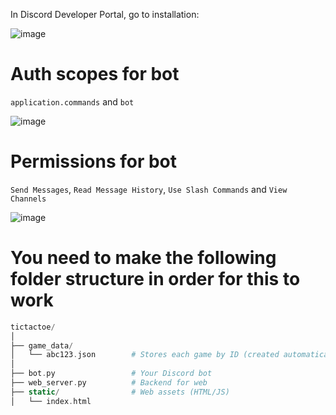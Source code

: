 In Discord Developer Portal, go to installation:

![image](https://github.com/user-attachments/assets/ca61f1fd-bc90-4dd1-ac04-5b020cc485b1)




# Auth scopes for bot


`application.commands` and `bot`

![image](https://github.com/user-attachments/assets/ffdc44df-8b50-4a91-a075-7123efac832d)


# Permissions for bot

`Send Messages`, `Read Message History`, `Use Slash Commands` and `View Channels`

![image](https://github.com/user-attachments/assets/f5f4b78a-a9f4-487c-894d-a2b44f8e9cb6)


# You need to make the following folder structure in order for this to work
```php
tictactoe/
│
├── game_data/
│   └── abc123.json        # Stores each game by ID (created automatically)
│
├── bot.py                 # Your Discord bot
├── web_server.py          # Backend for web
├── static/                # Web assets (HTML/JS)
│   └── index.html
```
